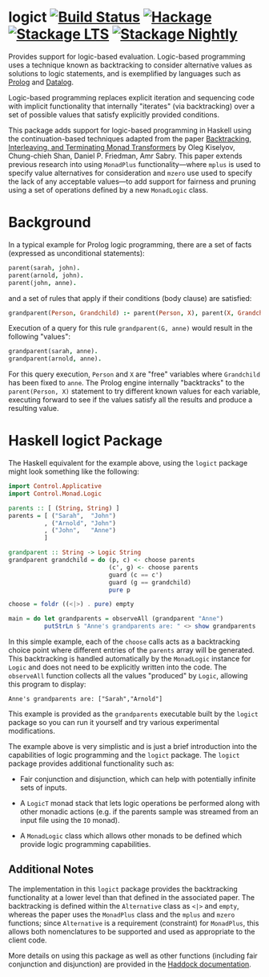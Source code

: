 # logict [![Build Status](https://github.com/Bodigrim/logict/workflows/Haskell-CI/badge.svg)](https://github.com/Bodigrim/logict/actions?query=workflow%3AHaskell-CI) [![Hackage](http://img.shields.io/hackage/v/logict.svg)](https://hackage.haskell.org/package/logict) [![Stackage LTS](http://stackage.org/package/logict/badge/lts)](http://stackage.org/lts/package/logict) [![Stackage Nightly](http://stackage.org/package/logict/badge/nightly)](http://stackage.org/nightly/package/logict)

Provides support for logic-based evaluation.  Logic-based programming
uses a technique known as backtracking to consider alternative values
as solutions to logic statements, and is exemplified by languages
such as [Prolog](https://wikipedia.org/wiki/Prolog) and
[Datalog](https://wikipedia.org/wiki/Datalog).

Logic-based programming replaces explicit iteration and sequencing
code with implicit functionality that internally "iterates" (via
backtracking) over a set of possible values that satisfy explicitly
provided conditions.

This package adds support for logic-based programming in Haskell using
the continuation-based techniques adapted from the paper
[Backtracking, Interleaving, and Terminating Monad Transformers](http://okmij.org/ftp/papers/LogicT.pdf)
by Oleg Kiselyov, Chung-chieh Shan, Daniel P. Friedman, Amr Sabry.
This paper extends previous research into using `MonadPlus`
functionality—where `mplus` is used to specify value alternatives
for consideration and `mzero` use used to specify the lack of any
acceptable values—to add support for fairness and pruning using a
set of operations defined by a new `MonadLogic` class.

# Background

In a typical example for Prolog logic programming, there are a set of
facts (expressed as unconditional statements):

```prolog
parent(sarah, john).
parent(arnold, john).
parent(john, anne).
```

and a set of rules that apply if their conditions (body clause) are satisfied:

```prolog
grandparent(Person, Grandchild) :- parent(Person, X), parent(X, Grandchild).
```

Execution of a query for this rule `grandparent(G, anne)` would result in the following "values":

```prolog
grandparent(sarah, anne).
grandparent(arnold, anne).
```

For this query execution, `Person` and `X` are "free" variables where
`Grandchild` has been fixed to `anne`. The Prolog engine internally
"backtracks" to the `parent(Person, X)` statement to try different
known values for each variable, executing forward to see if the values
satisfy all the results and produce a resulting value.

# Haskell logict Package

The Haskell equivalent for the example above, using the `logict` package
might look something like the following:

```haskell
import Control.Applicative
import Control.Monad.Logic

parents :: [ (String, String) ]
parents = [ ("Sarah",  "John")
          , ("Arnold", "John")
          , ("John",   "Anne")
          ]

grandparent :: String -> Logic String
grandparent grandchild = do (p, c) <- choose parents
                            (c', g) <- choose parents
                            guard (c == c')
                            guard (g == grandchild)
                            pure p

choose = foldr ((<|>) . pure) empty

main = do let grandparents = observeAll (grandparent "Anne")
          putStrLn $ "Anne's grandparents are: " <> show grandparents
```

In this simple example, each of the `choose` calls acts as a
backtracking choice point where different entries of the `parents`
array will be generated.  This backtracking is handled automatically
by the `MonadLogic` instance for `Logic` and does not need to be
explicitly written into the code.  The `observeAll` function collects
all the values "produced" by `Logic`, allowing this program to
display:

```
Anne's grandparents are: ["Sarah","Arnold"]
```

This example is provided as the `grandparents` executable built by the
`logict` package so you can run it yourself and try various
experimental modifications.

The example above is very simplistic and is just a brief introduction
into the capabilities of logic programming and the `logict` package.
The `logict` package provides additional functionality such as:

 * Fair conjunction and disjunction, which can help with potentially
   infinite sets of inputs.

 * A `LogicT` monad stack that lets logic operations be performed
   along with other monadic actions (e.g. if the parents sample was
   streamed from an input file using the `IO` monad).

 * A `MonadLogic` class which allows other monads to be defined which
   provide logic programming capabilities.

## Additional Notes

The implementation in this `logict` package provides the backtracking
functionality at a lower level than that defined in the associated
paper.  The backtracking is defined within the `Alternative` class as
`<|>` and `empty`, whereas the paper uses the `MonadPlus` class and
the `mplus` and `mzero` functions; since `Alternative` is a
requirement (constraint) for `MonadPlus`, this allows both
nomenclatures to be supported and used as appropriate to the client
code.

More details on using this package as well as other functions
(including fair conjunction and disjunction) are provided in the
[Haddock documentation](https://hackage.haskell.org/package/logict).

